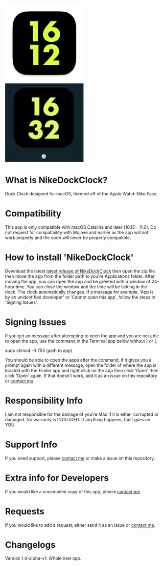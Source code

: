 <img src="clockicon.png" width="256"> <img src="Screen Shot 2021-04-04 at 4.32.46 pm.png" width="256">
# What is NikeDockClock?
Dock Clock designed for macOS, themed off of the Apple Watch Nike Face.
# Compatibility
This app is only compatible with macOS Catalina and later (10.15 - 11.0). Do not request for compatibility with Mojave and earlier as the app will not work properly and the code will never be properly compatible.
# How to install 'NikeDockClock'
Download the latest [latest release of NikeDockClock](https://github.com/Hanly-Wijaya/NikeDockClock/releases/tag/1.0-alpha-v1) then open the zip file then move the app from the folder path to you're Applications folder. After moving the app, you can open the app and be greeted with a window of 24-hour time. You can close the window and the time will be ticking in the dock. The clock automatically changes. If a message for example, 'App is by an unidentified developer' or 'Cannot open this app', follow the steps in 'Signing Issues'.
# Signing Issues
If you get an message after attempting to open the app and you are not able to open the app, use the command in the Terminal app below without ) or (.

sudo chmod -R 755 (path to app) 

You should be able to open the apps after the command. If it gives you a prompt again with a different message, open the folder of where the app is located with the Finder app and right click on the app then click 'Open' then click 'Open' again. If that doesn't work, add it as an issue on this repository or [contact me](mailto:m4halgita@yahoo.com).
# Responsibility Info
I am not responsible for the damage of you're Mac if it is either corrupted or damaged. No warranty is INCLUDED. If anything happens, fault goes on YOU.
# Support Info
If you need support, please [contact me](mailto:m4halgita@yahoo.com) or make a issue on this repository.
# Extra info for Developers
If you would like a uncompiled copy of this app, please [contact me](mailto:m4halgita@yahoo.com).
# Requests
If you would like to add a request, either send it as an issue or [contact me](mailto:m4halgita@yahoo.com).
# Changelogs
Version 1.0-alpha-v1: Whole new app.
